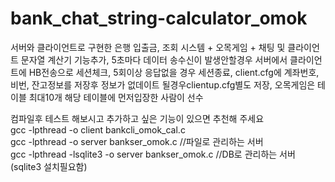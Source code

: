 # bank_chat_string-calculator_omok
서버와 클라이언트로 구현한 은행 입출금, 조회 시스템 + 오목게임 + 채팅 및 클라이언트 문자열 계산기 기능추가,
5초마다 데이터 송수신이 발생안할경우 서버에서 클라이언트에 HB전송으로 세션체크, 5회이상 응답없을 경우 세션종료,
client.cfg에 계좌번호, 비번, 잔고정보를 저장후 정보가 없데이트 될경우clientup.cfg별도 저장, 
오목게임은 테이블 최대10개 해당 테이블에 먼저입장한 사람이 선수 
 
컴파일후 테스트 해보시고 추가하고 싶은 기능이 있으면 추천해 주세요\
gcc -lpthread -o client bankcli_omok_cal.c\
gcc -lpthread -o server bankser_omok.c //파일로 관리하는 서버\
gcc -lpthread -lsqlite3 -o server bankser_omok.c //DB로 관리하는 서버 (sqlite3 설치필요함)
